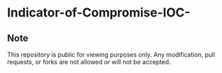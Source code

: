 # Indicator-of-Compromise-IOC-
## Note
This repository is public for viewing purposes only. Any modification, pull requests, or forks are not allowed or will not be accepted.

